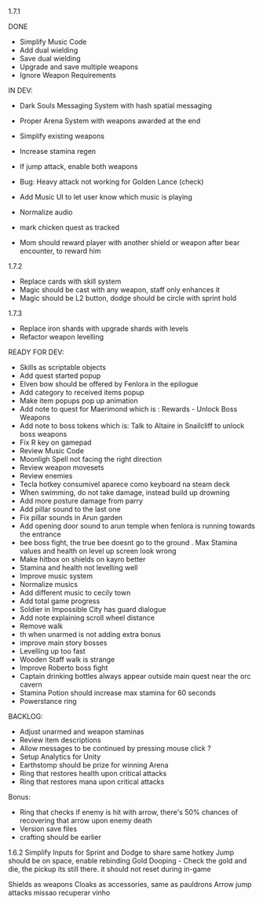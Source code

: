
1.7.1

DONE
- Simplify Music Code
- Add dual wielding
- Save dual wielding
- Upgrade and save multiple weapons
- Ignore Weapon Requirements

IN DEV:
- Dark Souls Messaging System with hash spatial messaging
- Proper Arena System with weapons awarded at the end
- Simplify existing weapons
- Increase stamina regen
- If jump attack, enable both weapons
- Bug: Heavy attack not working for Golden Lance (check)
- Add Music UI to let user know which music is playing
- Normalize audio
- mark chicken quest as tracked

- Mom should reward player with another shield or weapon after bear encounter, to reward him

1.7.2
- Replace cards with skill system
- Magic should be cast with any weapon, staff only enhances it
- Magic should be L2 button, dodge should be circle with sprint hold

1.7.3
- Replace iron shards with upgrade shards with levels
- Refactor weapon levelling

READY FOR DEV:
- Skills as scriptable objects
- Add quest started popup
- Elven bow should be offered by Fenlora in the epilogue
- Add category to received items popup
- Make item popups pop up animation
- Add note to quest for Maerimond which is : Rewards - Unlock Boss Weapons
- Add note to boss tokens which is: Talk to Altaire in Snailcliff to unlock boss weapons
- Fix R key on gamepad
- Review Music Code
- Moonligh Spell not facing the right direction
- Review weapon movesets
- Review enemies
- Tecla hotkey consumivel aparece como keyboard na steam deck
- When swimming, do not take damage, instead build up drowning
- Add more posture damage from parry
- Add pillar sound to the last one
- Fix pillar sounds in Arun garden
- Add opening door sound to arun temple when fenlora is running towards the entrance
- bee boss fight, the true bee doesnt go to the ground
. Max Stamina values and health on level up screen look wrong
- Make hitbox on shields on kayro better
- Stamina and health not levelling well
- Improve music system
- Normalize musics
- Add different music to cecily town
- Add total game progress
- Soldier in Impossible City has guard dialogue
- Add note explaining scroll wheel distance
- Remove walk
- th when unarmed is not adding extra bonus
- improve main story bosses
- Levelling up too fast
- Wooden Staff walk is strange
- Improve Roberto boss fight
- Captain drinking bottles always appear outside main quest near the orc cavern
- Stamina Potion should increase max stamina for 60 seconds
- Powerstance ring

BACKLOG:
- Adjust unarmed and weapon staminas
- Review item descriptions
- Allow messages to be continued by pressing mouse click ?
- Setup Analytics for Unity
- Earthstomp should be prize for winning Arena
- Ring that restores health upon critical attacks
- Ring that restores mana upon critical attacks

Bonus:
- Ring that checks if enemy is hit with arrow, there's 50% chances of recovering that arrow upon enemy death
- Version save files
- crafting should be earlier

1.6.2
Simplify Inputs for Sprint and Dodge to share same hotkey
Jump should be on space, enable rebinding
Gold Dooping - Check the gold and die, the pickup its still there. it should not reset during in-game

Shields as weapons
Cloaks as accessories, same as pauldrons
Arrow jump attacks
missao recuperar vinho
